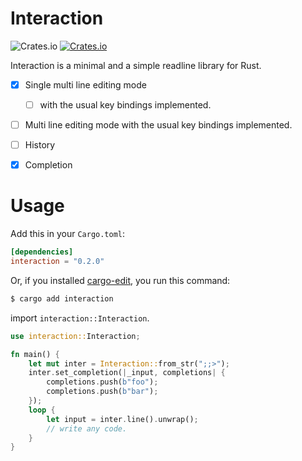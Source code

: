 # Interaction
![Crates.io](https://img.shields.io/crates/l/interaction)
[![Crates.io](https://img.shields.io/crates/v/rusfuse.svg)](https://crates.io/crates/interaction)

Interaction is a minimal and a simple readline library for Rust.

* [x] Single multi line editing mode
  * [ ] with the usual key bindings implemented.
* [ ] Multi line editing mode with the usual key bindings implemented.
* [ ] History
* [x] Completion


# Usage 
Add this in your `Cargo.toml`:

```toml
[dependencies]
interaction = "0.2.0"
```

Or, if you installed [cargo-edit](https://github.com/killercup/cargo-edit), you run this command:

```sh
$ cargo add interaction
```

import `interaction::Interaction`.

```rust
use interaction::Interaction;

fn main() {
    let mut inter = Interaction::from_str(";;>");
    inter.set_completion(|_input, completions| {
        completions.push(b"foo");
        completions.push(b"bar");
    });
    loop {
        let input = inter.line().unwrap();
        // write any code.
    }
}
```

